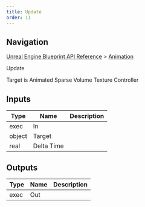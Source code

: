 ```yaml
---
title: Update
order: 11
---
```

## Navigation

[Unreal Engine Blueprint API Reference](https://dev.epicgames.com/documentation/en-us/unreal-engine/BlueprintAPI) > [Animation](https://dev.epicgames.com/documentation/en-us/unreal-engine/BlueprintAPI/Animation)

Update

Target is Animated Sparse Volume Texture Controller

## Inputs

| Type | Name | Description |
| --- | --- | --- |
| exec | In |  |
| object | Target |  |
| real | Delta Time |  |

## Outputs

| Type | Name | Description |
| --- | --- | --- |
| exec | Out |  |
